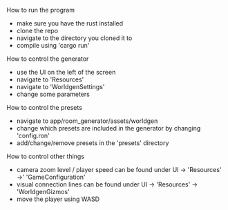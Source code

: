
How to run the program
- make sure you have the rust installed
- clone the repo
- navigate to the directory you cloned it to
- compile using 'cargo run'

How to control the generator
- use the UI on the left of the screen 
- navigate to 'Resources'
- navigate to 'WorldgenSettings'
- change some parameters

How to control the presets
- navigate to app/room_generator/assets/worldgen
- change which presets are included in the generator by changing 'config.ron'
- add/change/remove presets in the 'presets' directory

How to control other things
- camera zoom level / player speed can be found under UI -> 'Resources' ->' 'GameConfiguration'
- visual connection lines can be found under UI -> 'Resources' -> 'WorldgenGizmos'
- move the player using WASD
